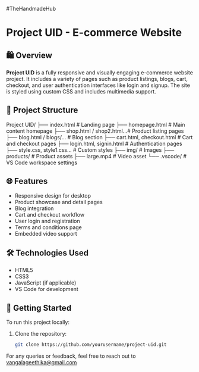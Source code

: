 #TheHandmadeHub
# Project UID - E-commerce Website

## 🛍️ Overview

**Project UID** is a fully responsive and visually engaging e-commerce website project. It includes a variety of pages such as product listings, blogs, cart, checkout, and user authentication interfaces like login and signup. The site is styled using custom CSS and includes multimedia support.

## 📁 Project Structure
Project UID/
├── index.html # Landing page
├── homepage.html # Main content homepage
├── shop.html / shop2.html...# Product listing pages
├── blog.html / blogs/... # Blog section
├── cart.html, checkout.html # Cart and checkout pages
├── login.html, signin.html # Authentication pages
├── style.css, style1.css... # Custom styles
├── img/ # Images
├── products/ # Product assets
├── large.mp4 # Video asset
└── .vscode/ # VS Code workspace settings

## 🌐 Features

- Responsive design for desktop
- Product showcase and detail pages
- Blog integration
- Cart and checkout workflow
- User login and registration
- Terms and conditions page
- Embedded video support

## 🛠️ Technologies Used

- HTML5
- CSS3
- JavaScript (if applicable)
- VS Code for development

## 🚀 Getting Started

To run this project locally:

1. Clone the repository:
   ```bash
   git clone https://github.com/yourusername/project-uid.git

For any queries or feedback, feel free to reach out to vangalageethika@gmail.com
